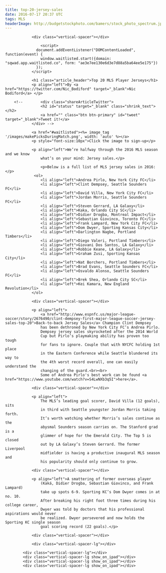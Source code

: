 ```yaml
---
title: top-20-jersey-sales
date: 2016-07-17 20:37 UTC
tags: MLS
headerImage: http://budgetstockphoto.com/bamers/stock_photo_spectrum.jpg
---
```

				<div class="vertical-spacer"></div>
<!-- 		<p align="left" style="font-style:italic">Sqwad is a real-time soccer fantasy game that allows users to switch players in and out
					during the match.  One of your players underperforming?  Bench him.<br><br>
					Time is money in our game, so the longer you keep a player on the pitch the more time the player drains
					from your "time cap".  Once your time cap reaches zero you will no longer earn points. <br>
					Do you have what it takes to dominate this new kind of fantasy?  Sign up for the beta <a href="#waitlisted">here</a> and find out!<br>
					Trouble Signing Up? <a href="#" data-toggle="modal" data-target="#myModal">Contact Us</a>
				</p> -->
				
					<script>
				  document.addEventListener("DOMContentLoaded", function(event) {
				    window.waitlisted.start({domain: "sqwad.app.waitlisted.co", form: "ae3e7ee130e6d3e7d88a5ba64ee5e175"})
				  });
				</script>
				
				<h1 class="article_header">Top 20 MLS Player Jerseys</h1>
				<p align="left">By <a href="https://twitter.com/Nic_Bodiford" target="_blank">Nic Bodiford</a> </p>
				
		<!-- 		<div class="shareArticleTwitter">
					<h2 id="status" target="_blank" class="shrink_text"></h2>
					<a href="" class="btn btn-primary" id="tweet" target="_blank">Tweet it!</a>
				</div> -->
				
				<a href="#waitlisted"><%= image_tag '/images/makePicksDuringMatch.png', width: 'auto' %></a>
				<p style="font-size:10px">Click the image to sign-up</p>
				
				<p align="left">We’re halfway through the 2016 MLS season and we know 
					what’s on your mind: Jersey sales.</p>
					
					<p>Below is a full list of MLS jersey sales in 2016:</p>
				 <ol>
					<li align="left">Andrea Pirlo, New York City FC</li>
					<li align="left">Clint Dempsey, Seattle Sounders FC</li>
					<li align="left">David Villa, New York City FC</li>
					<li align="left">Jordan Morris, Seattle Sounders FC</li>
					<li align="left">Steven Gerrard, LA Galaxy</li>
					<li align="left">Kaka, Orlando City SC</li>
					<li align="left">Didier Drogba, Montreal Impact</li>
					<li align="left">Sebastian Giovinco, Toronto FC</li>
					<li align="left">Frank Lampard, New York City FC</li>
					<li align="left">Dom Dwyer, Sporting Kansas City</li>
					<li align="left">Darlington Nagbe, Portland Timbers</li>
					<li align="left">Diego Valeri, Portland Timbers</li>
					<li align="left">Giovani Dos Santos, LA Galaxy</li>
					<li align="left">Robbie Keane, LA Galaxy</li>
					<li align="left">Graham Zusi, Sporting Kansas City</li>
					<li align="left">Nat Borchers, Portland Timbers</li>
					<li align="left">Brad Evans, Seattle Sounders FC</li>
					<li align="left">Osvaldo Alonso, Seattle Sounders FC</li>
					<li align="left">Brek Shea, Orlando City SC</li>
					<li align="left">Kei Kamara, New England Revolution</li>
				</ol>

				<div class="vertical-spacer"></div>

				<p align="left">
					<a href="http://www.espnfc.us/major-league-soccer/story/2676490/clint-dempsey-first-major-league-soccer-jersey-sales-top-20">Back-to-back Jersey Sales</a> Champion Clint Dempsey
					has been dethroned by New York City FC’s Andrea Pirlo. 
					Dempsey jersey sales skyrocketed after the 2014 World 
					Cup but Pirlo’s playmaking ability has proven too tough 
					for fans to ignore. Couple that with NYCFC holding 1st place 
					in the Eastern Conference while Seattle blundered its way to 
					the 4th worst record overall, one can easily understand the 
					changing of the guard.<br><br>
					Some of Andrea Pirlo's best work can be found <a href="https://www.youtube.com/watch?v=S4LwNXb3q5I">here</a>.
				
				<div class="vertical-spacer"></div>

				<p align="left">
					The MLS’s leading goal scorer, David Villa (12 goals), sits 
					in third with Seattle youngster Jordan Morris taking forth. 
					It’s worth watching whether Morris’s sales continue as the 
					abysmal Sounders season carries on. The Stanford grad is a 
					glimmer of hope for the Emerald City. The Top 5 is closed 
					out by LA Galaxy’s Steven Gerrard. The former Liverpool 
					midfielder is having a productive inaugural MLS season and 
					his popularity should only continue to grow.
				
				<div class="vertical-spacer"></div>

				<p align="left">A smattering of former overseas player 
					(Kaká, Didier Drogba, Sebastian Giovinco, and Frank Lampard) 
					take up spots 6-9. Sporting KC’s Dom Dwyer comes in at no. 10. 
					After breaking his right foot three times during his college career, 
					Dwyer was told by doctors that his professional aspirations would never 
					be realized. Dwyer persevered and now holds the Sporting KC single season 
					goal scoring record (22 goals).</p>
				
				<div class="vertical-spacer"></div>

				<div class="vertical-spacer-lg"></div>
<!-- 			<p>By Frankie Chakeris and <a href="https://twitter.com/Nic_Bodiford">Nic Bodiford</a>.  Senior writers at <a href="https://twitter.com/sqwadfc">Sqwad</a> that both
 -->		<!-- 		love sports and writing.</p> -->
			<div class="vertical-spacer-lg"></div>
			<div class="vertical-spacer-lg show_on_ipad"></div>
			<div class="vertical-spacer-lg show_on_ipad"></div>
			<div class="vertical-spacer-lg show_on_ipad"></div>
			